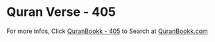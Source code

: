 # Quran Verse - 405 

For more infos, Click [QuranBookk - 405](https://www.quranbookk.com/quran/search?q=405) to Search at [QuranBookk.com](http://quranbookk.com/)
